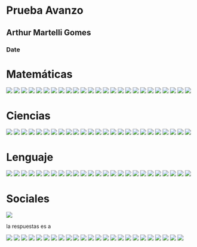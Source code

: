 <!-- title: Prueba Avanzo | Arthur Martelli Gomes -->

<link rel="stylesheet" href="style.css">

<div class="header per">

# Prueba Avanzo

## Arthur Martelli Gomes

### Date

<script src="script.js"></script>

</div>

# Matemáticas

<img src="Preguntas/Matemática/01.png">
<img src="Preguntas/Matemática/02.png">
<img src="Preguntas/Matemática/03.png">
<img src="Preguntas/Matemática/04.png">
<img src="Preguntas/Matemática/05.png">
<img src="Preguntas/Matemática/06.png">
<img src="Preguntas/Matemática/07.png">
<img src="Preguntas/Matemática/08.png">
<img src="Preguntas/Matemática/09.png">
<img src="Preguntas/Matemática/10.png">
<img src="Preguntas/Matemática/11.png">
<img src="Preguntas/Matemática/12.png">
<img src="Preguntas/Matemática/13.png">
<img src="Preguntas/Matemática/14.png">
<img src="Preguntas/Matemática/15.png">
<img src="Preguntas/Matemática/16.png">
<img src="Preguntas/Matemática/17.png">
<img src="Preguntas/Matemática/18.png">
<img src="Preguntas/Matemática/19.png">
<img src="Preguntas/Matemática/20.png">
<img src="Preguntas/Matemática/21.png">
<img src="Preguntas/Matemática/22.png">
<img src="Preguntas/Matemática/23.png">
<img src="Preguntas/Matemática/24.png">
<img src="Preguntas/Matemática/25.png">

# Ciencias

<img src="Preguntas/Ciencias/01.png">
<img src="Preguntas/Ciencias/02.png">
<img src="Preguntas/Ciencias/03.png">
<img src="Preguntas/Ciencias/04.png">
<img src="Preguntas/Ciencias/05.png">
<img src="Preguntas/Ciencias/06.png">
<img src="Preguntas/Ciencias/07.png">
<img src="Preguntas/Ciencias/08.png">
<img src="Preguntas/Ciencias/09.png">
<img src="Preguntas/Ciencias/10.png">
<img src="Preguntas/Ciencias/11.png">
<img src="Preguntas/Ciencias/12.png">
<img src="Preguntas/Ciencias/13.png">
<img src="Preguntas/Ciencias/14.png">
<img src="Preguntas/Ciencias/15.png">
<img src="Preguntas/Ciencias/16.png">
<img src="Preguntas/Ciencias/17.png">
<img src="Preguntas/Ciencias/18.png">
<img src="Preguntas/Ciencias/19.png">
<img src="Preguntas/Ciencias/20.png">
<img src="Preguntas/Ciencias/21.png">
<img src="Preguntas/Ciencias/22.png">
<img src="Preguntas/Ciencias/23.png">
<img src="Preguntas/Ciencias/24.png">
<img src="Preguntas/Ciencias/25.png">

# Lenguaje

<img src="Preguntas/Lenguaje/01.png">
<img src="Preguntas/Lenguaje/02.png">
<img src="Preguntas/Lenguaje/03.png">
<img src="Preguntas/Lenguaje/04.png">
<img src="Preguntas/Lenguaje/05.png">
<img src="Preguntas/Lenguaje/06.png">
<img src="Preguntas/Lenguaje/07.png">
<img src="Preguntas/Lenguaje/08.png">
<img src="Preguntas/Lenguaje/09.png">
<img src="Preguntas/Lenguaje/10.png">
<img src="Preguntas/Lenguaje/11.png">
<img src="Preguntas/Lenguaje/12.png">
<img src="Preguntas/Lenguaje/13.png">
<img src="Preguntas/Lenguaje/14.png">
<img src="Preguntas/Lenguaje/15.png">
<img src="Preguntas/Lenguaje/16.png">
<img src="Preguntas/Lenguaje/17.png">
<img src="Preguntas/Lenguaje/18.png">
<img src="Preguntas/Lenguaje/19.png">
<img src="Preguntas/Lenguaje/20.png">
<img src="Preguntas/Lenguaje/21.png">
<img src="Preguntas/Lenguaje/22.png">
<img src="Preguntas/Lenguaje/23.png">
<img src="Preguntas/Lenguaje/24.png">
<img src="Preguntas/Lenguaje/25.png">

# Sociales

<img src="Preguntas/Sociales/01.png">

la respuestas es a

<img src="Preguntas/Sociales/02.png">
<img src="Preguntas/Sociales/03.png">
<img src="Preguntas/Sociales/04.png">
<img src="Preguntas/Sociales/05.png">
<img src="Preguntas/Sociales/06.png">
<img src="Preguntas/Sociales/07.png">
<img src="Preguntas/Sociales/08.png">
<img src="Preguntas/Sociales/09.png">
<img src="Preguntas/Sociales/10.png">
<img src="Preguntas/Sociales/11.png">
<img src="Preguntas/Sociales/12.png">
<img src="Preguntas/Sociales/13.png">
<img src="Preguntas/Sociales/14.png">
<img src="Preguntas/Sociales/15.png">
<img src="Preguntas/Sociales/16.png">
<img src="Preguntas/Sociales/17.png">
<img src="Preguntas/Sociales/18.png">
<img src="Preguntas/Sociales/19.png">
<img src="Preguntas/Sociales/20.png">
<img src="Preguntas/Sociales/21.png">
<img src="Preguntas/Sociales/22.png">
<img src="Preguntas/Sociales/23.png">
<img src="Preguntas/Sociales/24.png">
<img src="Preguntas/Sociales/25.png">